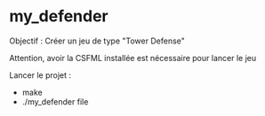 # my_defender

Objectif : Créer un jeu de type "Tower Defense"

Attention, avoir la CSFML installée est nécessaire pour lancer le jeu

Lancer le projet :
 - make
 - ./my_defender file

